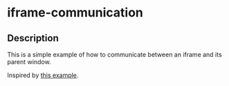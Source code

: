 # iframe-communication

## Description

This is a simple example of how to communicate between an iframe and its parent window.

Inspired by [this example](https://github.com/mdn/dom-examples/blob/main/channel-messaging-basic/index.html).